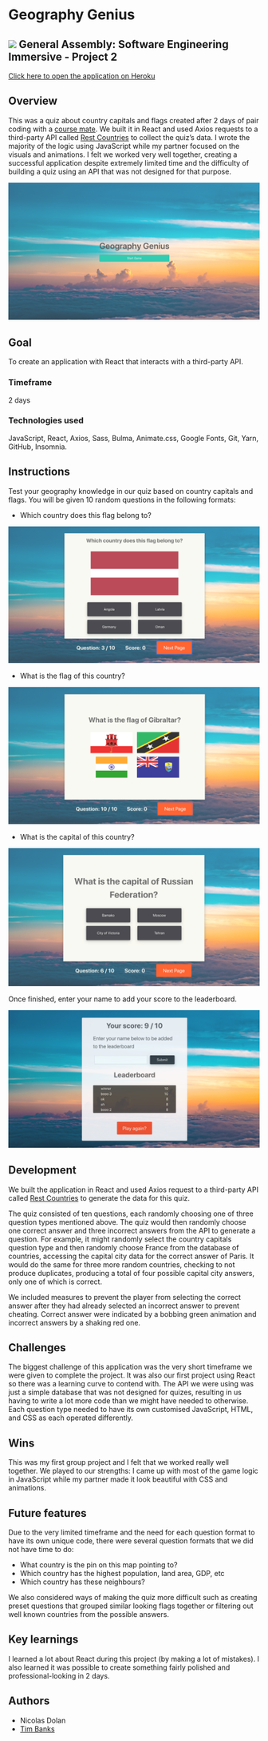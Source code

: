 # Geography Genius

## ![](https://ga-dash.s3.amazonaws.com/production/assets/logo-9f88ae6c9c3871690e33280fcf557f33.png) General Assembly: Software Engineering Immersive - Project 2

[Click here to open the application on Heroku](https://geography-genius.herokuapp.com/)

## Overview

This was a quiz about country capitals and flags created after 2 days of pair coding with a [course mate](https://github.com/Tbanks9). We built it in React and used Axios requests to a third-party API called [Rest Countries](https://restcountries.eu/) to collect the quiz’s data. I wrote the majority of the logic using JavaScript while my partner focused on the visuals and animations. I felt we worked very well together, creating a successful application despite extremely limited time and the difficulty of building a quiz using an API that was not designed for that purpose.

![hero](src/assets/screenshots/home.png)

## Goal
To create an application with React that interacts with a third-party API. 

### Timeframe
2 days

### Technologies used
JavaScript, React, Axios, Sass, Bulma, Animate.css, Google Fonts, Git, Yarn, GitHub, Insomnia.

## Instructions
Test your geography knowledge in our quiz based on country capitals and flags. You will be given 10 random questions in the following formats:

- Which country does this flag belong to?

![country](src/assets/screenshots/country.png)

- What is the flag of this country?

![flag](src/assets/screenshots/flag.png)

- What is the capital of this country?

![capital](src/assets/screenshots/capital.png)

Once finished, enter your name to add your score to the leaderboard.

![leaderboard](src/assets/screenshots/leaderboard.png)

## Development

We built the application in React and used Axios request to a third-party API called [Rest Countries](https://restcountries.eu/) to generate the data for this quiz.

The quiz consisted of ten questions, each randomly choosing one of three question types mentioned above. The quiz would then randomly choose one correct answer and three incorrect answers from the API to generate a question. For example, it might randomly select the country capitals question type and then randomly choose France from the database of countries, accessing the capital city data for the correct answer of Paris. It would do the same for three more random countries, checking to not produce duplicates, producing a total of four possible capital city answers, only one of which is correct.

We included measures to prevent the player from selecting the correct answer after they had already selected an incorrect answer to prevent cheating. Correct answer were indicated by a bobbing green animation and incorrect answers by a shaking red one.

## Challenges

The biggest challenge of this application was the very short timeframe we were given to complete the project. It was also our first project using React so there was a learning curve to contend with. The API we were using was just a simple database that was not designed for quizes, resulting in us having to write a lot more code than we might have needed to otherwise. Each question type needed to have its own customised JavaScript, HTML, and CSS as each operated differently.

## Wins

This was my first group project and I felt that we worked really well together. We played to our strengths: I came up with most of the game logic in JavaScript while my partner made it look beautiful with CSS and animations.

## Future features

Due to the very limited timeframe and the need for each question format to have its own unique code, there were several question formats that we did not have time to do:
- What country is the pin on this map pointing to?
- Which country has the highest population, land area, GDP, etc
- Which country has these neighbours?

We also considered ways of making the quiz more difficult such as creating preset questions that grouped similar looking flags together or filtering out well known countries from the possible answers.

## Key learnings

I learned a lot about React during this project (by making a lot of mistakes). I also learned it was possible to create something fairly polished and professional-looking in 2 days.

## Authors
- Nicolas Dolan
- [Tim Banks](https://github.com/Tbanks9)